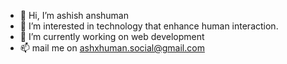 - 👋 Hi, I’m ashish anshuman
- 👀 I’m interested in technology that enhance human interaction.
- 🌱 I’m currently working on web development
- 📫 mail me on ashxhuman.social@gmail.com

<!---
ashxhuman/ashxhuman is a ✨ special ✨ repository because its `README.md` (this file) appears on your GitHub profile.
You can click the Preview link to take a look at your changes.
--->
